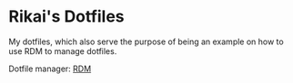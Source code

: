 # Rikai's Dotfiles
My dotfiles, which also serve the purpose of being an example on how to use RDM to manage dotfiles.

Dotfile manager: [RDM](<https://github.com/Rikaisan/rdm>)
